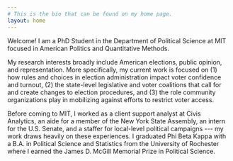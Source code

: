 ```yaml
---
# This is the bio that can be found on my home page.
layout: home
---
```

Welcome! I am a PhD Student in the Department of Political Science at MIT focused in American Politics and Quantitative Methods.

My research interests broadly include American elections, public opinion, and representation. More specifically, my current work is focused on (1) how rules and choices in election administration impact voter confidence and turnout, (2) the state-level legislative and voter coalitions that call for and create changes to election procedures, and (3) the role community organizations play in mobilizing against efforts to restrict voter access.

Before coming to MIT, I worked as a client support analyst at Civis Analytics, an aide for a member of the New York State Assembly, an intern for the U.S. Senate, and a staffer for local-level political campaigns --- my work draws heavily on these experiences. I graduated Phi Beta Kappa with a B.A. in Political Science and Statistics from the University of Rochester where I earned the James D. McGill Memorial Prize in Political Science.